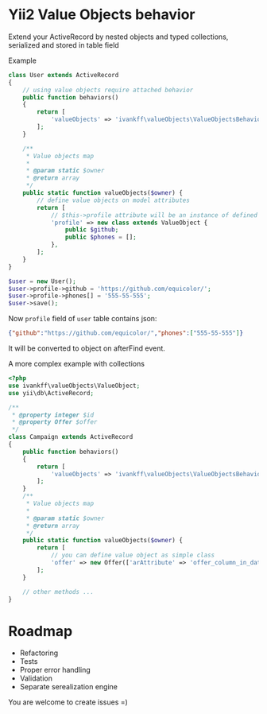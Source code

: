 
# Yii2 Value Objects behavior

Extend your ActiveRecord by nested objects and typed collections, serialized and stored in table field

Example

```php
class User extends ActiveRecord
{
    // using value objects require attached behavior
    public function behaviors()
    {
        return [
            'valueObjects' => 'ivankff\valueObjects\ValueObjectsBehavior',
        ];
    }

    /**
     * Value objects map
     *
     * @param static $owner
     * @return array
     */
    public static function valueObjects($owner) {
        // define value objects on model attributes
        return [
            // $this->profile attribute will be an instance of defined anonymous class
            'profile' => new class extends ValueObject {
                public $github;
                public $phones = [];
            },
        ];
    }
}

$user = new User();
$user->profile->github = 'https://github.com/equicolor/';
$user->profile->phones[] = '555-55-555';
$user->save();

```
Now ```profile``` field of ```user``` table contains json:

```json
{"github":"https://github.com/equicolor/","phones":["555-55-555"]}
```
It will be converted to object on afterFind event.

A more complex example with collections

```php
<?php
use ivankff\valueObjects\ValueObject;
use yii\db\ActiveRecord; 

/**
 * @property integer $id
 * @property Offer $offer
 */
class Campaign extends ActiveRecord
{
    public function behaviors()
    {
        return [
            'valueObjects' => 'ivankff\valueObjects\ValueObjectsBehavior',
        ];
    }
    /**
     * Value objects map
     *
     * @param static $owner
     * @return array
     */
    public static function valueObjects($owner) {
        return [
            // you can define value object as simple class
            'offer' => new Offer(['arAttribute' => 'offer_column_in_database']),
        ];
    }

    // other methods ...
}

```

# Roadmap
* Refactoring
* Tests
* Proper error handling
* Validation
* Separate serealization engine

You are welcome to create issues =)
